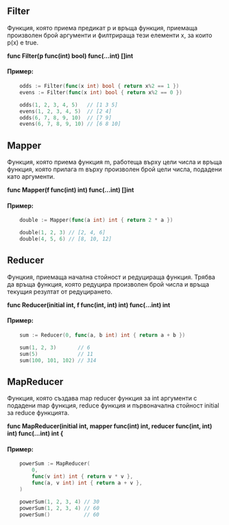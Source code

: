 ## Filter

Функция, която приема предикат p и връща функция, приемаща произволен брой аргументи и филтрираща тези елементи x, за които p(x) е true.

**func Filter(p func(int) bool) func(...int) []int**

#### Пример:

```go
    odds := Filter(func(x int) bool { return x%2 == 1 })
    evens := Filter(func(x int) bool { return x%2 == 0 })

    odds(1, 2, 3, 4, 5)   // [1 3 5]
    evens(1, 2, 3, 4, 5)  // [2 4]
    odds(6, 7, 8, 9, 10)  // [7 9]
    evens(6, 7, 8, 9, 10) // [6 8 10]
```

## Mapper

Функция, която приема функция m, работеща върху цели числа и връща функция, която прилага m върху произволен брой цели числа, подадени като аргументи.

**func Mapper(f func(int) int) func(...int) []int**

#### Пример:

```go
    double := Mapper(func(a int) int { return 2 * a })

    double(1, 2, 3) // [2, 4, 6]
    double(4, 5, 6) // [8, 10, 12]
```

## Reducer

Фунцкия, приемаща начална стойност и редуцираща функция. Трябва да връща функция, която редуцира произволен брой числа и връща текущия резултат от редуцирането.

**func Reducer(initial int, f func(int, int) int) func(...int) int**

#### Пример:

```go
    sum := Reducer(0, func(a, b int) int { return a + b })

    sum(1, 2, 3)       // 6
    sum(5)             // 11
    sum(100, 101, 102) // 314
```

## MapReducer

Функция, която създава map reducer функция за int аргументи с подадени map функция, reduce функция и първоначална стойност initial за reduce функцията.

**func MapReducer(initial int, mapper func(int) int, reducer func(int, int) int) func(...int) int {**

#### Пример:

```go
    powerSum := MapReducer(
        0,
        func(v int) int { return v * v },
        func(a, v int) int { return a + v },
    )

    powerSum(1, 2, 3, 4) // 30
    powerSum(1, 2, 3, 4) // 60
    powerSum()           // 60
```
